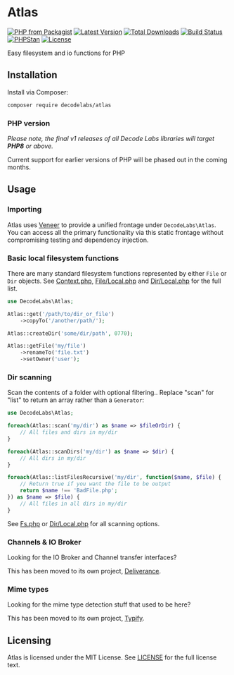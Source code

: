 # Atlas

[![PHP from Packagist](https://img.shields.io/packagist/php-v/decodelabs/atlas?style=flat-square)](https://packagist.org/packages/decodelabs/atlas)
[![Latest Version](https://img.shields.io/packagist/v/decodelabs/atlas.svg?style=flat-square)](https://packagist.org/packages/decodelabs/atlas)
[![Total Downloads](https://img.shields.io/packagist/dt/decodelabs/atlas.svg?style=flat-square)](https://packagist.org/packages/decodelabs/atlas)
[![Build Status](https://img.shields.io/travis/com/decodelabs/atlas/main.svg?style=flat-square)](https://travis-ci.com/decodelabs/atlas)
[![PHPStan](https://img.shields.io/badge/PHPStan-enabled-44CC11.svg?longCache=true&style=flat-square)](https://github.com/phpstan/phpstan)
[![License](https://img.shields.io/packagist/l/decodelabs/atlas?style=flat-square)](https://packagist.org/packages/decodelabs/atlas)

Easy filesystem and io functions for PHP

## Installation

Install via Composer:

```bash
composer require decodelabs/atlas
```

### PHP version

_Please note, the final v1 releases of all Decode Labs libraries will target **PHP8** or above._

Current support for earlier versions of PHP will be phased out in the coming months.


## Usage

### Importing

Atlas uses [Veneer](https://github.com/decodelabs/veneer) to provide a unified frontage under <code>DecodeLabs\Atlas</code>.
You can access all the primary functionality via this static frontage without compromising testing and dependency injection.


### Basic local filesystem functions

There are many standard filesystem functions represented by either <code>File</code> or <code>Dir</code> objects.
See [Context.php](./src/Atlas/Context.php), [File/Local.php](./src/Atlas/File/Local.php) and [Dir/Local.php](./src/Atlas/Dir/Local.php) for the full list.

```php
use DecodeLabs\Atlas;

Atlas::get('/path/to/dir_or_file')
    ->copyTo('/another/path/');

Atlas::createDir('some/dir/path', 0770);

Atlas::getFile('my/file')
    ->renameTo('file.txt')
    ->setOwner('user');
```


### Dir scanning

Scan the contents of a folder with optional filtering..
Replace "scan" for "list" to return an array rather than a <code>Generator</code>:

```php
use DecodeLabs\Atlas;

foreach(Atlas::scan('my/dir') as $name => $fileOrDir) {
    // All files and dirs in my/dir
}

foreach(Atlas::scanDirs('my/dir') as $name => $dir) {
    // All dirs in my/dir
}

foreach(Atlas::listFilesRecursive('my/dir', function($name, $file) {
    // Return true if you want the file to be output
    return $name !== 'BadFile.php';
}) as $name => $file) {
    // All files in all dirs in my/dir
}
```

See [Fs.php](./src/Atlas/Plugins/Fs.php) or [Dir/Local.php](./src/Atlas/Dir/ScannerTrait.php) for all scanning options.


### Channels & IO Broker

Looking for the IO Broker and Channel transfer interfaces?

This has been moved to its own project, [Deliverance](https://github.com/decodelabs/deliverance/).

### Mime types

Looking for the mime type detection stuff that used to be here?

This has been moved to its own project, [Typify](https://github.com/decodelabs/typify/).

## Licensing
Atlas is licensed under the MIT License. See [LICENSE](./LICENSE) for the full license text.
